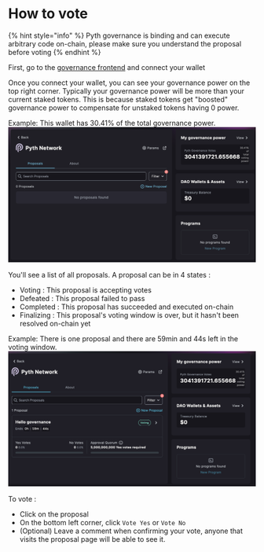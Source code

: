 # How to vote

{% hint style="info" %}
Pyth governance is binding and can execute arbitrary code on-chain, please make sure you understand the proposal before voting
{% endhint %}

First, go to the [governance frontend](https://app.realms.today/dao/PYTH) and connect your wallet

Once you connect your wallet, you can see your governance power on the top right corner. Typically your governance power will be more than your current staked tokens. This is because staked tokens get "boosted" governance power to compensate for unstaked tokens having 0 power.

Example: This wallet has 30.41% of the total governance power.
![](<../.gitbook/assets/Screen Shot 2022-10-28 at 12.58.03 PM.png>)


You'll see a list of all proposals. A proposal can be in 4 states :
-  Voting : This proposal is accepting votes
-  Defeated : This proposal failed to pass 
-  Completed : This proposal has succeeded and executed on-chain
-  Finalizing : This proposal's voting window is over, but it hasn't been resolved on-chain yet

Example: There is one proposal and there are 59min and 44s left in the voting window.
![](<../.gitbook/assets/Screen Shot 2022-10-28 at 1.33.12 PM.png>)

To vote : 
- Click on the proposal
- On the bottom left corner, click `Vote Yes` or `Vote No`
- (Optional) Leave a comment when confirming your vote, anyone that visits the proposal page will be able to see it.
